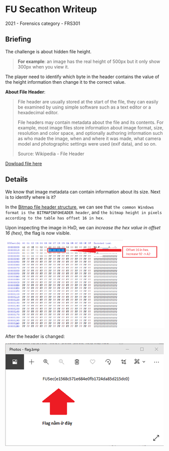 # FU Secathon Writeup

2021 - Forensics category - FRS301

## Briefing

The challenge is about hidden file height.

> **For example**: an image has the real height of 500px but it only show 300px when you view it.

The player need to identify which byte in the header contains the value of the height information then change it to the correct value.

**About File Header**:

> File header are usually stored at the start of the file, they can easily be examined by using simple software such as a text editor or a hexadecimal editor.
> 
> File headers may contain metadata about the file and its contents. For example, most image files store information about image format, size, resolution and color space, and optionally authoring information such as who made the image, when and where it was made, what camera model and photographic settings were used (exif data), and so on.
> 
> Source: Wikipedia - File Header

[Dowload file here](flag.bmp)

## Details

We know that image metadata can contain information about its size. Next is to identify where is it?

In the [Bitmap file header structure](https://en.wikipedia.org/wiki/BMP_file_format#Bitmap_file_header), we can see that `the common Windows format is the BITMAPINFOHEADER header`, and `the bitmap height in pixels according to the table has offset 16 in hex`.

Upon inspecting the image in HxD, we can *increase the hex value in offset 16 (hex)*, the flag is now visible.

![image](img/frs301_1_changeoffset.png)

After the header is changed:

![image](img/frs301_2_result.png)
